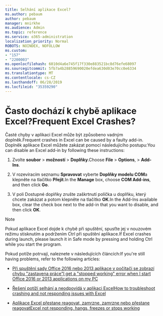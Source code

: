 ```yaml
---
title: Selhání aplikace Excel?
ms.author: pebaum
author: pebaum
manager: mnirkhe
ms.audience: Admin
ms.topic: reference
ms.service: o365-administration
localization_priority: Normal
ROBOTS: NOINDEX, NOFOLLOW
ms.custom:
- "157"
- "2200003"
ms.openlocfilehash: 6010d4a6e745f17f330e883521bc8d76efe68097
ms.sourcegitcommit: 5fb7a4b28859690020efdea630d03e70cc0e6334
ms.translationtype: MT
ms.contentlocale: cs-CZ
ms.lasthandoff: 06/28/2019
ms.locfileid: "35359290"
---
```

# <a name="frequent-excel-crashes"></a><span data-ttu-id="30554-102">Často dochází k chybě aplikace Excel?</span><span class="sxs-lookup"><span data-stu-id="30554-102">Frequent Excel Crashes?</span></span>

<span data-ttu-id="30554-103">Časté chyby v aplikaci Excel může být způsobeno vadným doplněk.</span><span class="sxs-lookup"><span data-stu-id="30554-103">Frequent crashes in Excel can be caused by a faulty add-in.</span></span> <span data-ttu-id="30554-104">Doplněk aplikace Excel můžete zakázat pomocí následujícího postupu:</span><span class="sxs-lookup"><span data-stu-id="30554-104">You can disable an Excel add-in by following these instructions:</span></span>
  
1. <span data-ttu-id="30554-105">Zvolte **soubor** \> **možností** \> **Doplňky**.</span><span class="sxs-lookup"><span data-stu-id="30554-105">Choose **File** \> **Options**, \> **Add-Ins**.</span></span>

2. <span data-ttu-id="30554-106">V rozevíracím seznamu **Spravovat** vyberte **Doplňky modelu COM**a klepněte na tlačítko **Přejít**.</span><span class="sxs-lookup"><span data-stu-id="30554-106">In the **Manage** box, choose **COM Add-ins**, and then click **Go**.</span></span>

3. <span data-ttu-id="30554-107">V poli Dostupné doplňky zrušte zaškrtnutí políčka u doplňku, který chcete zakázat a potom klepněte na tlačítko **OK**.</span><span class="sxs-lookup"><span data-stu-id="30554-107">In the Add-Ins available box, clear the check box next to the add-in that you want to disable, and then click **OK**.</span></span>

> [!NOTE]
> <span data-ttu-id="30554-108">Pokud aplikace Excel dojde k chybě při spuštění, spusťte jej v nouzovém režimu stisknutím a podržením Ctrl při spuštění aplikace.</span><span class="sxs-lookup"><span data-stu-id="30554-108">If Excel crashes during launch, please launch it in Safe mode by pressing and holding Ctrl while you start the program.</span></span>
  
<span data-ttu-id="30554-109">Pokud potíže potrvají, naleznete v následujících článcích:</span><span class="sxs-lookup"><span data-stu-id="30554-109">If you're still having problems, refer to the following articles:</span></span>
  
- [<span data-ttu-id="30554-110">Při spuštění sady Office 2016 nebo 2013 aplikace v počítači se zobrazí chybu "zastavena práce"</span><span class="sxs-lookup"><span data-stu-id="30554-110">I get a "stopped working" error when I start Office 2016 or 2013 applications on my PC</span></span>](https://support.office.com/article/52bd7985-4e99-4a35-84c8-2d9b8301a2fa.aspx)

- [<span data-ttu-id="30554-111">Řešení potíží selhání a neodpovídá v aplikaci Excel</span><span class="sxs-lookup"><span data-stu-id="30554-111">How to troubleshoot crashing and not responding issues with Excel</span></span>](https://support.microsoft.com/help/2758592/how-to-troubleshoot-crashing-and-not-responding-issues-with-excel)

- [<span data-ttu-id="30554-112">Aplikace Excel přestane reagovat, zamrzne, zamrzne nebo přestane reagovat</span><span class="sxs-lookup"><span data-stu-id="30554-112">Excel not responding, hangs, freezes or stops working</span></span>](https://support.office.com/article/37e7d3c9-9e84-40bf-a805-4ca6853a1ff4.aspx)
